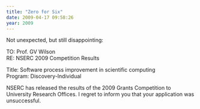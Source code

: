 ```yaml
---
title: "Zero for Six"
date: 2009-04-17 09:58:26
year: 2009
---
```

Not unexpected, but still disappointing:

TO: Prof. GV Wilson<br>
RE: NSERC 2009 Competition Results

Title: Software process improvement in scientific computing<br>
Program: Discovery-Individual

NSERC has released the results of the 2009 Grants Competition to University Research Offices. I regret to inform you that your application was unsuccessful.
